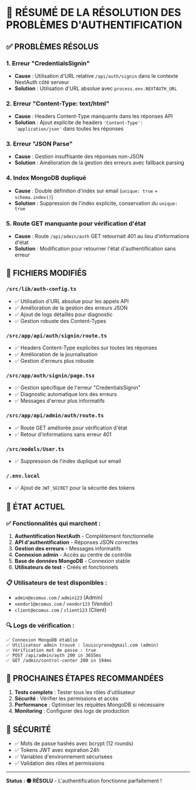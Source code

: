 # 🎉 RÉSUMÉ DE LA RÉSOLUTION DES PROBLÈMES D'AUTHENTIFICATION

## ✅ PROBLÈMES RÉSOLUS

### 1. Erreur "CredentialsSignin"
- **Cause** : Utilisation d'URL relative `/api/auth/signin` dans le contexte NextAuth côté serveur
- **Solution** : Utilisation d'URL absolue avec `process.env.NEXTAUTH_URL`

### 2. Erreur "Content-Type: text/html"
- **Cause** : Headers Content-Type manquants dans les réponses API
- **Solution** : Ajout explicite de headers `'Content-Type': 'application/json'` dans toutes les réponses

### 3. Erreur "JSON Parse"
- **Cause** : Gestion insuffisante des réponses non-JSON
- **Solution** : Amélioration de la gestion des erreurs avec fallback parsing

### 4. Index MongoDB dupliqué
- **Cause** : Double définition d'index sur email (`unique: true` + `schema.index()`)
- **Solution** : Suppression de l'index explicite, conservation du `unique: true`

### 5. Route GET manquante pour vérification d'état
- **Cause** : Route `/api/admin/auth` GET retournait 401 au lieu d'informations d'état
- **Solution** : Modification pour retourner l'état d'authentification sans erreur

## 🔧 FICHIERS MODIFIÉS

### `/src/lib/auth-config.ts`
- ✅ Utilisation d'URL absolue pour les appels API
- ✅ Amélioration de la gestion des erreurs JSON
- ✅ Ajout de logs détaillés pour diagnostic
- ✅ Gestion robuste des Content-Types

### `/src/app/api/auth/signin/route.ts`
- ✅ Headers Content-Type explicites sur toutes les réponses
- ✅ Amélioration de la journalisation
- ✅ Gestion d'erreurs plus robuste

### `/src/app/auth/signin/page.tsx`
- ✅ Gestion spécifique de l'erreur "CredentialsSignin"
- ✅ Diagnostic automatique lors des erreurs
- ✅ Messages d'erreur plus informatifs

### `/src/app/api/admin/auth/route.ts`
- ✅ Route GET améliorée pour vérification d'état
- ✅ Retour d'informations sans erreur 401

### `/src/models/User.ts`
- ✅ Suppression de l'index dupliqué sur email

### `/.env.local`
- ✅ Ajout de `JWT_SECRET` pour la sécurité des tokens

## 🚀 ÉTAT ACTUEL

### ✅ Fonctionnalités qui marchent :
1. **Authentification NextAuth** - Complètement fonctionnelle
2. **API d'authentification** - Réponses JSON correctes
3. **Gestion des erreurs** - Messages informatifs
4. **Connexion admin** - Accès au centre de contrôle
5. **Base de données MongoDB** - Connexion stable
6. **Utilisateurs de test** - Créés et fonctionnels

### 📋 Utilisateurs de test disponibles :
- `admin@ecomus.com` / `admin123` (Admin)
- `vendor1@ecomus.com` / `vendor123` (Vendor) 
- `client@ecomus.com` / `client123` (Client)

### 🔍 Logs de vérification :
```
✅ Connexion MongoDB établie
✅ Utilisateur admin trouvé : louiscyrano@gmail.com (admin)
✅ Vérification mot de passe : true
✅ POST /api/admin/auth 200 in 3655ms
✅ GET /admin/control-center 200 in 194ms
```

## 🎯 PROCHAINES ÉTAPES RECOMMANDÉES

1. **Tests complets** : Tester tous les rôles d'utilisateur
2. **Sécurité** : Vérifier les permissions et accès
3. **Performance** : Optimiser les requêtes MongoDB si nécessaire
4. **Monitoring** : Configurer des logs de production

## 🔐 SÉCURITÉ

- ✅ Mots de passe hashés avec bcrypt (12 rounds)
- ✅ Tokens JWT avec expiration 24h
- ✅ Variables d'environnement sécurisées
- ✅ Validation des rôles et permissions

---

**Status : 🟢 RÉSOLU** - L'authentification fonctionne parfaitement !
